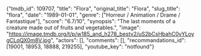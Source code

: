 {"tmdb_id": 109707, "title": "Flora", "original_title": "Flora", "slug_title": "flora", "date": "1989-01-01", "genre": ["Horreur / Animation / Drame / Fantastique"], "score": "6.7/10", "synopsis": "The last moments of a creature made out of fruits and vegetables.", "image": "https://image.tmdb.org/t/p/w185_and_h278_bestv2/uS2bCsHbahC0vYLoygCLqQX0m8V.jpg", "actors": [], "comments": [], "recommandations_id": [19001, 18953, 18888, 219255], "youtube_key": "notfound"}